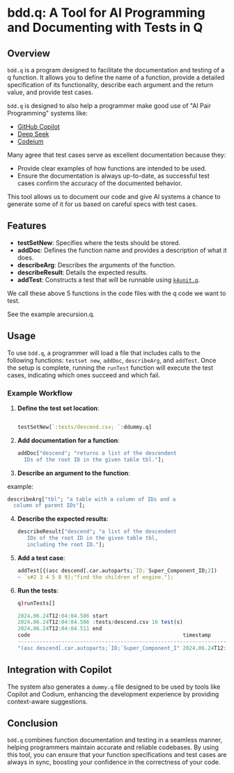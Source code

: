 # bdd.q: A Tool for AI Programming and Documenting with Tests in Q

## Overview

`bdd.q` is a program designed to facilitate the documentation and
testing of a q function. It allows you to define the name of a function,
provide a detailed specification of its functionality, describe each
argument and the return value, and provide test cases.

`bdd.q` is designed to also help a programmer make good use of "AI
Pair Programming" systems like:

* [GitHub Copilot](https://github.com/features/copilot)
* [Deep Seek](https://www.deepseek.com/)
* [Codeium](https://codeium.com/)

Many agree that test cases serve as excellent documentation because they:

- Provide clear examples of how functions are intended to be used.
- Ensure the documentation is always up-to-date, as successful test
  cases confirm the accuracy of the documented behavior.

This tool allows us to document our code and give AI systems a chance to
generate some of it for us based on careful specs with test cases. 

## Features

- **testSetNew**: Specifies where the tests should be stored.
- **addDoc**: Defines the function name and provides a description of what it does.
- **describeArg**: Describes the arguments of the function.
- **describeResult**: Details the expected results.
- **addTest**: Constructs a test that will be runnable using [`k4unit.q`](https://github.com/DataIntellectTech/TorQ/blob/master/tests/k4unit.q).

We call these above 5 functions in the code files with the q code we want to test.

See the example arecursion.q. 

## Usage

To use `bdd.q`, a programmer will load a file that includes calls to
the following functions: `testset new`, `addDoc`, `describeArg`, and
`addTest`. Once the setup is complete, running the `runTest` function
will execute the test cases, indicating which ones succeed and which
fail.

### Example Workflow

1. **Define the test set location**:

   ```q

   testSetNew[`:tests/descend.csv; `:ddummy.q]

   ```

2. **Add documentation for a function**:

   ```q
   addDoc["descend"; "returns a list of the descendent 
     IDs of the root ID in the given table tbl."];
   ```

3. **Describe an argument to the function**:

example: 

   ```q
   describeArg["tbl"; "a table with a column of IDs and a 
     column of parent IDs"];
   ```

4. **Describe the expected results**:

   ```q
   describeResult["descend"; "a list of the descendent 
      IDs of the root ID in the given table tbl, 
      including the root ID."];
   ```

5. **Add a test case**:

   ```q
   addTest[{(asc descend[.car.autoparts;`ID;`Super_Component_ID;2]) 
   ~ `s#2 3 4 5 8 9};"find the children of engine."];
   ```

6. **Run the tests**:

   ```q
   q)runTests[]

   2024.06.24T12:04:04.506 start
   2024.06.24T12:04:04.506 :tests/descend.csv 16 test(s)
   2024.06.24T12:04:04.511 end
   code                                                 timestamp              
   ----------------------------------------------------------------------------
   "(asc descend[.car.autoparts;`ID;`Super_Component_I" 2024.06.24T12:04:04.509

   ```

## Integration with Copilot

The system also generates a `dummy.q` file designed to be used by
tools like Copilot and Codium, enhancing the development experience by
providing context-aware suggestions.

## Conclusion

`bdd.q` combines function documentation and testing in a seamless
manner, helping programmers maintain accurate and reliable
codebases. By using this tool, you can ensure that your function
specifications and test cases are always in sync, boosting your
confidence in the correctness of your code.

